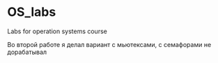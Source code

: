 # OS_labs
Labs for operation systems course

Во второй работе я делал вариант с мьютексами, с семафорами не дорабатывал

